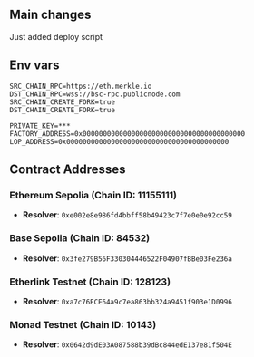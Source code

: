 ## Main changes
Just added deploy script

## Env vars
```env
SRC_CHAIN_RPC=https://eth.merkle.io
DST_CHAIN_RPC=wss://bsc-rpc.publicnode.com
SRC_CHAIN_CREATE_FORK=true
DST_CHAIN_CREATE_FORK=true

PRIVATE_KEY=***
FACTORY_ADDRESS=0x0000000000000000000000000000000000000000
LOP_ADDRESS=0x0000000000000000000000000000000000000000
```

## Contract Addresses

### Ethereum Sepolia (Chain ID: 11155111)
- **Resolver**: `0xe002e8e986fd4bbff58b49423c7f7e0e0e92cc59`

### Base Sepolia (Chain ID: 84532)
- **Resolver**: `0x3fe279B56F330304446522F04907fBBe03Fe236a`

### Etherlink Testnet (Chain ID: 128123)
- **Resolver**: `0xa7c76ECE64a9c7ea863bb324a9451f903e1D0996`

### Monad Testnet (Chain ID: 10143)
- **Resolver**: `0x0642d9dE03A087588b39dBc844edE137e81f504E`
